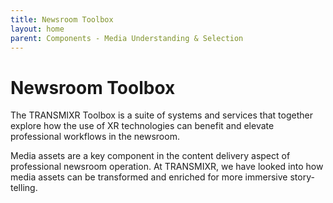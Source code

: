```yaml
---
title: Newsroom Toolbox
layout: home
parent: Components - Media Understanding & Selection
---
```


# Newsroom Toolbox

The TRANSMIXR Toolbox is a suite of systems and services that together explore how the use of XR technologies can benefit and elevate professional workflows in the newsroom.

Media assets are a key component in the content delivery aspect of professional newsroom operation. At TRANSMIXR, we have looked into how media assets can be transformed and enriched for more immersive story-telling. 
